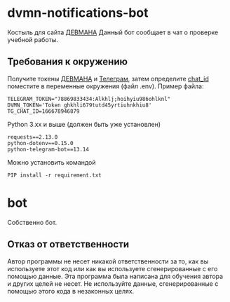 # dvmn-notifications-bot
Костыль для сайта [ДЕВМАНА](https://dvmn.org/modules/)
Данный бот сообщает в чат о проверке учебной работы.

## Требования к окружению

Получите токены [ДЕВМАНА](https://dvmn.org/api/docs/) и [Телеграм](https://t.me/BotFather), затем определите [chat_id](https://t.me/messageinformationsbot)  поместите в переменные окружения (файл .env). Пример файла:

```
TELEGRAM_TOKEN="78869833434:Alkhlj;hoihyiu986ohlknl"
DVMN_TOKEN='Token ghkhli679tutd45yrtiuhnkhiu8'
TG_CHAT_ID=166678946879
``` 

Python 3.xx и выше (должен быть уже установлен)

``` 
requests==2.13.0
python-dotenv==0.15.0
python-telegram-bot==13.14
``` 

Можно установить командой  
``` 
PIP install -r requirement.txt
```

# bot
Собственно бот.

## Отказ от ответственности

Автор программы не несет никакой ответственности за то, как вы используете этот код или как вы используете сгенерированные с его помощью данные. Эта программа была написана для обучения автора и других целей не несет. Не используйте данные, сгенерированные с помощью этого кода в незаконных целях.
